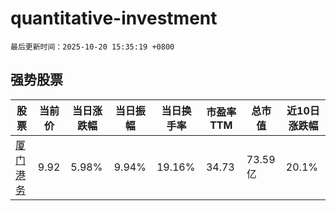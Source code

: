 # quantitative-investment

`最后更新时间：2025-10-20 15:35:19 +0800`

## 强势股票

|股票|当前价|当日涨跌幅|当日振幅|当日换手率|市盈率TTM|总市值|近10日涨跌幅|
|----|----|----|----|----|----|----|----|
|[厦门港务](https://xueqiu.com/S/SZ000905)|9.92|5.98%|9.94%|19.16%|34.73|73.59亿|20.1%|
